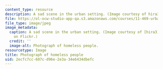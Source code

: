 ```yaml
---
content_type: resource
description: A sad scene in the urban setting. (Image courtesy of hira3 on Flickr.)
file: https://ol-ocw-studio-app-qa.s3.amazonaws.com/courses/11-469-urban-sociology-in-theory-and-practice-spring-2009/2ecfc7cc607cd96e2e3a34e6434dbefc_11-469s09.jpg
file_type: image/jpeg
image_metadata:
  caption: A sad scene in the urban setting. (Image courtesy of [hira3](http://flickr.com/photos/8_8/)
    on Flickr.)
  credit: ''
  image-alt: Photograph of homeless people.
resourcetype: Image
title: Photograph of homeless people
uid: 2ecfc7cc-607c-d96e-2e3a-34e6434dbefc
---
```

